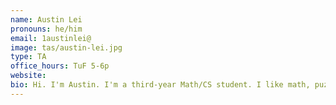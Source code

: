 ```yaml
---
name: Austin Lei
pronouns: he/him
email: 1austinlei@
image: tas/austin-lei.jpg
type: TA
office_hours: TuF 5-6p
website: 
bio: Hi. I'm Austin. I'm a third-year Math/CS student. I like math, puzzles, and getting disappointed by the San Jose Sharks.
---
```

